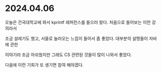 # 2024.04.06

오늘은 건국대학교에 와서 kprintf 레퍼런스를 들으러 왔다. 처음으로 들어보는 이런 강의라서

조금 설레기도 했고, 서울로 놀러오는 느낌이 들어서 좀 좋았다. 대부분의 설명들이 자바에 관한

이야기라 조금 아쉬웠지만 그래도 CS 관련된 것들이 많이 나와서 좋았다.&#x20;

다음에 이런 기회가 또 생기면 참여 해야겠다.
